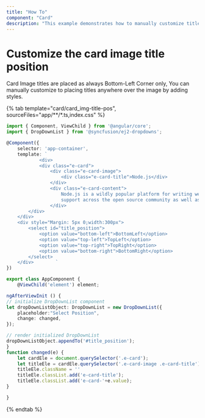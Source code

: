 ```yaml
---
title: "How To"
component: "Card"
description: "This example demonstrates how to manually customize title placement anywhere over an image in the Essential JS 2 Card control."
---
```


# Customize the card image title position

Card Image titles are placed as always Bottom-Left Corner only, You can manually customize to
placing titles anywhere over the image by adding styles.

{% tab template="card/card_img-title-pos", sourceFiles="app/**/*.ts,index.css" %}

```typescript
import { Component, ViewChild } from '@angular/core';
import { DropDownList } from '@syncfusion/ej2-dropdowns';

@Component({
    selector: 'app-container',
    template: `
            <div>
            <div class="e-card">
                <div class="e-card-image">
                    <div class="e-card-title">Node.js</div>
                </div>
                <div class="e-card-content">
                    Node.js is a wildly popular platform for writing web applications that has revolutionized web development in many ways, enjoying
                    support across the open source community as well as industry.
                </div>
        </div>
    </div>
    <div style="Margin: 5px 0;width:300px">
        <select id="title_position">
            <option value="bottom-left">BottomLeft</option>
            <option value="top-left">TopLeft</option>
            <option value="top-right">TopRight</option>
            <option value="bottom-right">BottomRight</option>
        </select>
    </div>        `
})

export class AppComponent {
    @ViewChild('element') element;

ngAfterViewInit () {
// initialize DropDownList component
let dropDownListObject: DropDownList = new DropDownList({
    placeholder:"Select Position",
    change: changed,
});

// render initialized DropDownList
dropDownListObject.appendTo('#title_position');
}
function changed(e) {
    let cardEle = document.querySelector('.e-card');
    let titleEle = cardEle.querySelector('.e-card-image .e-card-title');
    titleEle.className = ''
    titleEle.classList.add('e-card-title');
    titleEle.classList.add('e-card-'+e.value);
}

}
```

{% endtab %}
